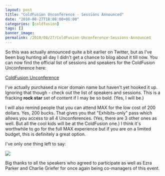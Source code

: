 ```yaml
---
layout: post
title: "ColdFusion Unconference - Sessions Announced"
date: "2010-08-27T18:08:00+06:00"
categories: [coldfusion]
tags: []
banner_image: 
permalink: /2010/08/27/ColdFusion-Unconference-Sessions-Announced
---
```


So this was actually announced quite a bit earlier on Twitter, but as I've been bug hunting all day I didn't get a chance to blog about it till now. You can now find the official list of sessions and speakers for the ColdFusion Unconference here:

<a href="http://www.raymondcamden.com/page.cfm/ColdFusion-Unconference">ColdFusion Unconference</a>

I've actually purchased a nicer domain name but haven't yet hooked it up. Ignoring that though - check out the list of speakers and sessions. This is a fracking <b>rock star</b> set of content if I may be so bold. (Yes, I will be.) 

I will also remind people that you can attend MAX for the low cost of 200 dollars. Yes, 200 bucks. That gives you that "Exhibits-only" pass which allows you access to all 4 Unconferences. (Yes, there are 3 other ones as well. But all the cool kids will be at the ColdFusion one.) I think it's worthwhile to go for the full MAX experience but if you are on a limited budget, this is definitely a great option.

I've only one thing left to say:

<img src="https://static.raymondcamden.com/images/cfjedi/stwa.jpg" />

Big thanks to all the speakers who agreed to participate as well as Ezra Parker and Charlie Griefer for once again being co-managers of this event.